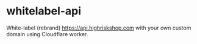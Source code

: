 # whitelabel-api
White-label (rebrand) https://api.highriskshop.com with your own custom domain using Cloudflare worker.
